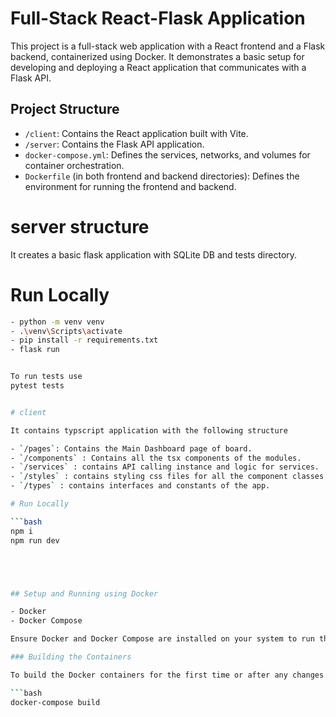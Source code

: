 # Full-Stack React-Flask Application

This project is a full-stack web application with a React frontend and a Flask backend, containerized using Docker. It demonstrates a basic setup for developing and deploying a React application that communicates with a Flask API.

## Project Structure

- `/client`: Contains the React application built with Vite.
- `/server`: Contains the Flask API application.
- `docker-compose.yml`: Defines the services, networks, and volumes for container orchestration.
- `Dockerfile` (in both frontend and backend directories): Defines the environment for running the frontend and backend.


# server structure

It creates a basic flask application with SQLite DB and tests directory.

# Run Locally

```bash
- python -m venv venv
- .\venv\Scripts\activate
- pip install -r requirements.txt
- flask run


To run tests use 
pytest tests


# client 

It contains typscript application with the following structure

- `/pages`: Contains the Main Dashboard page of board.
- `/components` : Contains all the tsx components of the modules.
- `/services` : contains API calling instance and logic for services.
- `/styles` : contains styling css files for all the component classes
- `/types` : contains interfaces and constants of the app.

# Run Locally

```bash
npm i
npm run dev





## Setup and Running using Docker

- Docker
- Docker Compose

Ensure Docker and Docker Compose are installed on your system to run the application in containers.

### Building the Containers

To build the Docker containers for the first time or after any changes to the Dockerfiles or the application code, run:

```bash
docker-compose build
